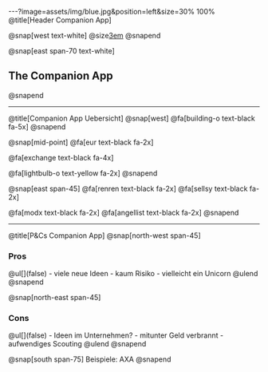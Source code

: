 ---?image=assets/img/blue.jpg&position=left&size=30% 100%
@title[Header Companion App]

@snap[west text-white]
@size[3em](5.)
@snapend

@snap[east span-70 text-white]
<h2>The Companion App</h2>
@snapend

---
@title[Companion App Uebersicht]
@snap[west]
@fa[building-o text-black fa-5x]
@snapend

@snap[mid-point]
@fa[eur text-black fa-2x]  

@fa[exchange text-black fa-4x]  

@fa[lightbulb-o text-yellow  fa-2x]
@snapend

@snap[east span-45]
@fa[renren text-black fa-2x]
 @fa[sellsy text-black fa-2x]  

@fa[modx text-black fa-2x]
@fa[angellist text-black fa-2x]
@snapend

---
@title[P&Cs Companion App]
@snap[north-west span-45]
  <h3>Pros</h3>
  @ul[](false)
    - viele neue Ideen
    - kaum Risiko
    - vielleicht ein Unicorn
    @ulend
@snapend

@snap[north-east span-45]
  <h3>Cons</h3>
  @ul[](false)
    - Ideen im Unternehmen?
    - mitunter Geld verbrannt
    - aufwendiges Scouting
  @ulend
@snapend

@snap[south span-75]
Beispiele: AXA
@snapend
